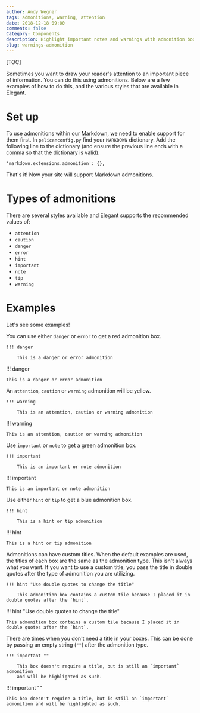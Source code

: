 ```yaml
---
author: Andy Wegner
tags: admonitions, warning, attention
date: 2018-12-18 09:00
comments: false
Category: Components
description: Highlight important notes and warnings with admonition boxes.
slug: warnings-admonition
---
```


[TOC]

Sometimes you want to draw your reader's attention to an important piece of
information. You can do this using admonitions. Below are a few examples of how
to do this, and the various styles that are available in Elegant.

# Set up

To use admonitions within our Markdown, we need to enable support for them first.
In `pelicanconfig.py` find your `MARKDOWN` dictionary. Add the following line to
the dictionary (and ensure the previous line ends with a comma so that the dictionary
is valid).

    'markdown.extensions.admonition': {},

That's it! Now your site will support Markdown admonitions.

# Types of admonitions

There are several styles available and Elegant supports the recommended values of:

- `attention`
- `caution`
- `danger`
- `error`
- `hint`
- `important`
- `note`
- `tip`
- `warning`

# Examples

Let's see some examples!

You can use either `danger` or `error` to get a red admonition box.

    !!! danger

        This is a danger or error admonition

!!! danger

    This is a danger or error admonition

An `attention`, `caution` or `warning` admonition will be yellow.

    !!! warning

        This is an attention, caution or warning admonition

!!! warning

    This is an attention, caution or warning admonition

Use `important` or `note` to get a green admonition box.

    !!! important

        This is an important or note admonition

!!! important

    This is an important or note admonition

Use either `hint` or `tip` to get a blue admonition box.

    !!! hint

        This is a hint or tip admonition

!!! hint

    This is a hint or tip admonition

Admonitions can have custom titles. When the default examples are used, the titles
of each box are the same as the admonition type. This isn't always what you want.
If you want to use a custom title, you pass the title in double quotes after the
type of admonition you are utilizing.

    !!! hint "Use double quotes to change the title"

        This admonition box contains a custom tile because I placed it in double quotes after the `hint`.

!!! hint "Use double quotes to change the title"

    This admonition box contains a custom tile because I placed it in double quotes after the `hint`.

There are times when you don't need a title in your boxes. This can be done by
passing an empty string (`""`) after the admonition type.

    !!! important ""

        This box doesn't require a title, but is still an `important` admonition
        and will be highlighted as such.

!!! important ""

    This box doesn't require a title, but is still an `important` admonition and will be highlighted as such.

